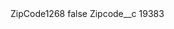 <?xml version="1.0" encoding="UTF-8"?>
<CustomMetadata xmlns="http://soap.sforce.com/2006/04/metadata" xmlns:xsi="http://www.w3.org/2001/XMLSchema-instance" xmlns:xsd="http://www.w3.org/2001/XMLSchema">
    <label>ZipCode1268</label>
    <protected>false</protected>
    <values>
        <field>Zipcode__c</field>
        <value xsi:type="xsd:string">19383</value>
    </values>
</CustomMetadata>
